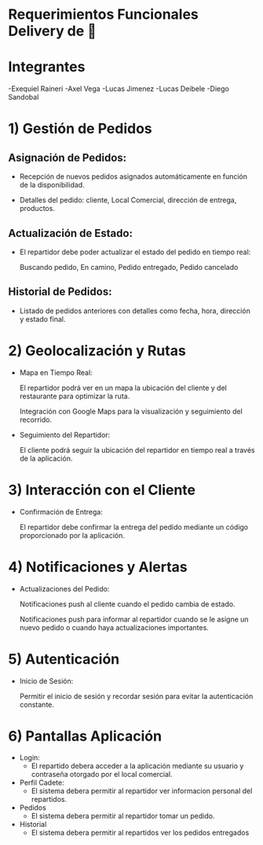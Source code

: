 # Requerimientos Funcionales Delivery de 🍻 

# Integrantes
-Exequiel Raineri
-Axel Vega
-Lucas Jimenez
-Lucas Deibele
-Diego Sandobal


# 1) Gestión de Pedidos 
   ## Asignación de Pedidos:

   - Recepción de nuevos pedidos asignados automáticamente en función de la disponibilidad.

   - Detalles del pedido: cliente, Local Comercial, dirección de entrega, productos.

  ## Actualización de Estado:

   - El repartidor debe poder actualizar el estado del pedido en tiempo real:

       Buscando pedido, En camino, Pedido entregado, Pedido cancelado
   

  ##  Historial de Pedidos:
  
   - Listado de pedidos anteriores con detalles como fecha, hora, dirección y estado final.

# 2) Geolocalización y Rutas

   - Mapa en Tiempo Real:

       El repartidor podrá ver en un mapa la ubicación del cliente y del restaurante para optimizar la ruta.

       Integración con Google Maps para la visualización y seguimiento del recorrido.

   - Seguimiento del Repartidor:

        El cliente podrá seguir la ubicación del repartidor en tiempo real a través de la aplicación.

# 3) Interacción con el Cliente
   
  - Confirmación de Entrega:

       El repartidor debe confirmar la entrega del pedido mediante un código proporcionado por la aplicación.

# 4) Notificaciones y Alertas

   - Actualizaciones del Pedido:

       Notificaciones push al cliente cuando el pedido cambia de estado.

       Notificaciones push para informar al repartidor cuando se le asigne un nuevo pedido o cuando haya actualizaciones importantes.

# 5) Autenticación

  - Inicio de Sesión:

       Permitir el inicio de sesión y recordar sesión para evitar la autenticación constante.


# 6) Pantallas Aplicación
   - Login:
      - El repartido debera acceder a la aplicación mediante su usuario y contraseña otorgado por el local comercial.
   - Perfil Cadete:
      - El sistema debera permitir al repartidor ver informacion personal del repartidos.
   - Pedidos
      - El sistema debera permitir al repartidor tomar un pedido.
   - Historial
      - El sistema debera permitir al repartidos ver los pedidos entregados
